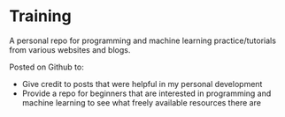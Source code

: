 # Training

A personal repo for programming and machine learning practice/tutorials from various websites and blogs.

Posted on Github to:
* Give credit to posts that were helpful in my personal development
* Provide a repo for beginners that are interested in programming and machine learning to see what freely available resources there are
